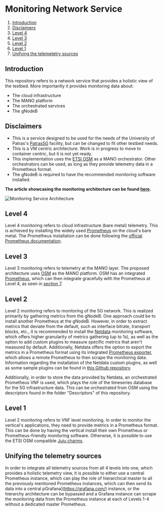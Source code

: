 # Monitoring Network Service

1. [Introduction](#introduction)
2. [Disclaimers](#disclaimers)
3. [Level 4](#level-4)
4. [Level 3](#level-3)
5. [Level 2](#level-2)
6. [Level 1](#level-1)
7. [Unifying the telemetetry sources](#unifying-the-telemetry-sources)

## Introduction
This repository refers to a network service that provides a holistic view of the testbed. More importantly it provides monitoring data about:
* The cloud infrastructure
* The MANO platform 
* The orchestrated services
* The gNodeB

## Disclaimers
* This is a service designed to be used for the needs of the University of Patras's [Patras5G](https://wiki.patras5g.eu/) facility, but can be changed to fit other testbed needs.
* This is a VM centric architecture. Work is in progress to move to container centric, but it is not yet ready.
* This implementation uses the [ETSI OSM](https://osm.etsi.org/) as a MANO orchestrator. Other orchestrators can be used, as long as they provide telemetry data in a Prometheus format. 
* The gNodeB is required to have the recommended monitoring software installed.

**The article showcasing the monitoring architecture can be found [here](https://ieeexplore.ieee.org/abstract/document/9647595).**

![](https://ieeexplore.ieee.org/mediastore_new/IEEE/content/media/9647430/9647442/9647595/giann1-p6-giann-small.gif "Monitoring Service Architecture")

## Level 4
Level 4 monitoring refers to cloud infrastructure (bare metal) telemetry. This is achieved by installing the widely used [Prometheus](https://prometheus.io/) on the cloud's bare metal. The Prometheus installation can be done following the [official Prometheus documentation](https://prometheus.io/docs/prometheus/latest/installation/).

## Level 3
Level 3 monitoring refers to telemetry at the MANO layer. The proposed architecture uses [OSM](https://osm.etsi.org/) as the MANO platform. OSM has an integrated [Prometheus](https://osm.etsi.org/docs/user-guide/latest/05-osm-usage.html?highlight=prometheus#monitoring-and-autoscaling), which can then integrate gracefully with the Prometheus at Level 4, as seen in [section 7](#unifying-the-telemetry-sources).  

## Level 2
Level 2 monitoring refers to monitoring of the 5G network. This is realized primarily by gathering metrics from the gNodeB. One approach could be to install another Prometheus at the gNodeB. However, in order to extract metrics that deviate from the default, such as interface bitrate, transport blocks, etc., it is recommended to install the [Netdata](https://www.netdata.cloud/) monitoring software, which offers higher granularity of metrics gathering (up to 1s), as well as the option to add custom plugins to measure specific metrics that aren't measured by default. Additionally, Netdata offers the option to export the metrics in a Prometheus format using its integrated [Prometheus exporter](https://learn.netdata.cloud/docs/agent/exporting/prometheus), which allows a remote Prometheus to then scrape the monitoring data. Information regarding the installation of the Netdata custom plugins, as well as some sample plugins can be found in [this Github repository](https://github.com/NAMGroup/NetData_plugins/tree/5565d60e82691f48f24632cac157df938a357010). 

Additionally, in order to store the data provided by Netdata, an orchestrated Prometheus VNF is used, which plays the role of the timeseries database for the 5G infrastructure data. This can be orchestrated from OSM using the descriptors found in the folder "Descriptors" of this repository. 

## Level 1
Level 2 monitoring refers to VNF level monitoring. In order to monitor the vertical's applications, they need to provide metrics in a Prometheus format. This can be done by having the vertical install their own Prometheus or Prometheus-friendly monitoring software. Otherwise, it is possible to use the ETSI OSM compatible [Juju charms](https://osm.etsi.org/docs/user-guide/latest/05-osm-usage.html?highlight=prometheus#vnf-metrics-indicators). 

## Unifying the telemetry sources
In order to integrate all telemetry sources from all 4 levels into one, which provides a holistic telemetry view, it is possible to either use a central Prometheus instance, which can play the role of hierarchical master to all the previously mentioned Prometheus instances, which can then send its data into a central pGrafana](https://grafana.com/) instance, or the hierarchy architecture can be bypassed and a Grafana instance can scrape the monitoring data from the Prometheus instance at each of Levels 1-4 without a dedicated master Prometheus.